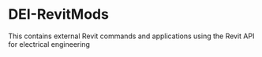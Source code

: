 # DEI-RevitMods
This contains external Revit commands and applications using the Revit API for electrical engineering
